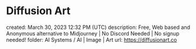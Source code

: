 # Diffusion Art

created: March 30, 2023 12:32 PM (UTC)
description: Free, Web based and Anonymous alternative to Midjourney | No Discord Needed | No signup needed!
folder: AI Systems / AI | Image | Art
url: https://diffusionart.co